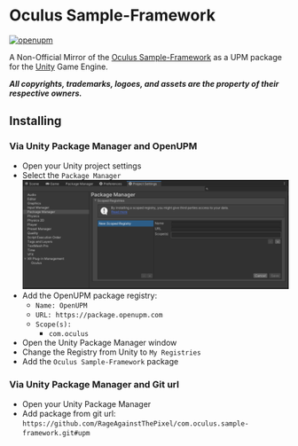 # Oculus Sample-Framework

[![openupm](https://img.shields.io/npm/v/com.oculus.sample-framework?label=openupm&registry_uri=https://package.openupm.com)](https://openupm.com/packages/com.oculus.sample-framework/)

A Non-Official Mirror of the [Oculus Sample-Framework](https://developer.oculus.com/downloads/package/unity-integration/) as a UPM package for the [Unity](https://unity.com/) Game Engine.

***All copyrights, trademarks, logoes, and assets are the property of their respective owners.***

## Installing

### Via Unity Package Manager and OpenUPM

- Open your Unity project settings
- Select the `Package Manager`
![scoped-registries](Oculus%20Sample-Framework/Packages/com.oculus.sample-framework\Documentation~/images/package-manager-scopes.png)
- Add the OpenUPM package registry:
  - `Name: OpenUPM`
  - `URL: https://package.openupm.com`
  - `Scope(s):`
    - `com.oculus`
- Open the Unity Package Manager window
- Change the Registry from Unity to `My Registries`
- Add the `Oculus Sample-Framework` package

### Via Unity Package Manager and Git url

- Open your Unity Package Manager
- Add package from git url: `https://github.com/RageAgainstThePixel/com.oculus.sample-framework.git#upm`
